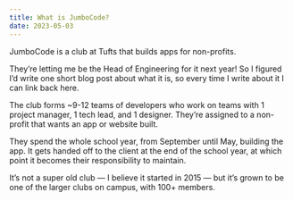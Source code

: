 ```yaml
---
title: What is JumboCode?
date: 2023-05-03
---
```


JumboCode is a club at Tufts that builds apps for non-profits.

They’re letting me be the Head of Engineering for it next year! So I figured I’d write one short blog post about what it is, so every time I write about it I can link back here.

The club forms ~9-12 teams of developers who work on teams with 1 project manager, 1 tech lead, and 1 designer. They’re assigned to a non-profit that wants an app or website built.

They spend the whole school year, from September until May, building the app. It gets handed off to the client at the end of the school year, at which point it becomes their responsibility to maintain.

It’s not a super old club —&nbsp;I believe it started in 2015 —&nbsp;but it’s grown to be one of the larger clubs on campus, with 100+ members.
